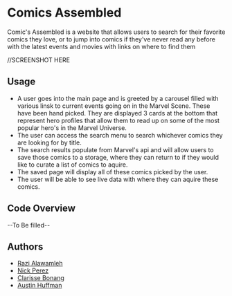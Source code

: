 # Comics Assembled
  Comic's Assembled is a website that allows users to search for their favorite comics they love, or to jump into comics if they've never read any before with the latest events and movies with links on where to find them 
  
//SCREENSHOT HERE

## Usage 
 * A user goes into the main page and is greeted by a carousel filled with various linsk to current events going on in the Marvel Scene. These have been hand picked. They are displayed 3 cards at the bottom that represent hero profiles that allow them to read up on some of the most popular hero's in the Marvel Universe. 
* The user can access the search menu to search whichever comics they are looking for by title. 
* The search results populate from Marvel's api and will allow users to save those comics to a storage, where they can return to if they would like to curate a list of comics to aquire.
* The saved page will display all of these comics picked by the user. 
* The user will be able to see live data with where they can aquire these comics. 

## Code Overview 
--To Be filled-- 

## Authors
* [Razi Alawamleh](LinkHere.com)
* [Nick Perez](LinkHere.com)
* [Clarisse Bonang](LinkHere.com)
* [Austin Huffman](https://www.linkedin.com/in/ahuffma2/)
